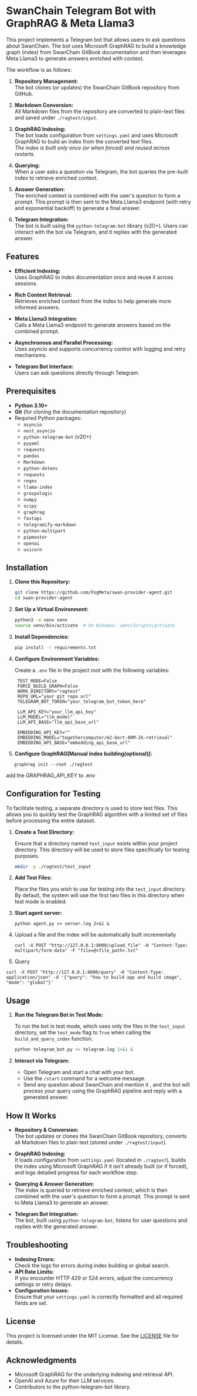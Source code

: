 # SwanChain Telegram Bot with GraphRAG & Meta Llama3

This project implements a Telegram bot that allows users to ask questions about SwanChain. The bot uses Microsoft GraphRAG to build a knowledge graph (index) from SwanChain GitBook documentation and then leverages Meta Llama3 to generate answers enriched with context.

The workflow is as follows:

1. **Repository Management:**  
   The bot clones (or updates) the SwanChain GitBook repository from GitHub.

2. **Markdown Conversion:**  
   All Markdown files from the repository are converted to plain-text files and saved under `./ragtest/input`.

3. **GraphRAG Indexing:**  
   The bot loads configuration from `settings.yaml` and uses Microsoft GraphRAG to build an index from the converted text files.  
   *The index is built only once (or when forced) and reused across restarts.*

4. **Querying:**  
   When a user asks a question via Telegram, the bot queries the pre-built index to retrieve enriched context.

5. **Answer Generation:**  
   The enriched context is combined with the user's question to form a prompt. This prompt is then sent to the Meta Llama3 endpoint (with retry and exponential backoff) to generate a final answer.

6. **Telegram Integration:**  
   The bot is built using the `python-telegram-bot` library (v20+). Users can interact with the bot via Telegram, and it replies with the generated answer.

## Features

- **Efficient Indexing:**  
  Uses GraphRAG to index documentation once and reuse it across sessions.
  
- **Rich Context Retrieval:**  
  Retrieves enriched context from the index to help generate more informed answers.
  
- **Meta Llama3 Integration:**  
  Calls a Meta Llama3 endpoint to generate answers based on the combined prompt.
  
- **Asynchronous and Parallel Processing:**  
  Uses asyncio and supports concurrency control with logging and retry mechanisms.
  
- **Telegram Bot Interface:**  
  Users can ask questions directly through Telegram.

## Prerequisites

- **Python 3.10+**
- **Git** (for cloning the documentation repository)
- Required Python packages:
  - `asyncio`
  - `nest_asyncio`
  - `python-telegram-bot` (v20+)
  - `pyyaml`
  - `requests`
  - `pandas`
  - `Markdown`
  - `python-dotenv`
  - `requests`
  - `regex`
  - `llama-index`
  - `graspologic`
  - `numpy`
  - `scipy`
  - `graphrag`
  - `fastapi`
  - `telegramify-markdown`
  - `python-multipart`
  - `pipmaster`
  - `openai`
  - `uvicorn`

## Installation

1. **Clone this Repository:**

   ```bash
   git clone https://github.com/FogMeta/swan-provider-agent.git
   cd swan-provider-agent
   ```

2. **Set Up a Virtual Environment:**

   ```bash
   python3 -m venv venv
   source venv/bin/activate  # On Windows: venv\Scripts\activate
   ```

3. **Install Dependencies:**

   ```bash
   pip install -r requirements.txt
   
   ```

4. **Configure Environment Variables:**

   Create a `.env` file in the project root with the following variables:
   ```
    TEST_MODE=False
    FORCE_BUILD_GRAPH=False
    WORK_DIRECTORY="ragtest"
    REPO_URL="your git repo url"
    TELEGRAM_BOT_TOKEN="your_telegram_bot_token_here"
    
    LLM_API_KEY="your_llm_api_key"
    LLM_MODEL="llm_model"
    LLM_API_BASE="llm_api_base_url"
    
    EMBEDDING_API_KEY=""
    EMBEDDING_MODEL="togethercomputer/m2-bert-80M-2k-retrieval"
    EMBEDDING_API_BASE="embedding_api_base_url"
   ```

5. **Configure GraphRAG[Manual index building(optional)]:**
```
   graphrag init --root ./ragtest
```
 add the GRAPHRAG_API_KEY to .env

## Configuration for Testing

To facilitate testing, a separate directory is used to store test files. This allows you to quickly test the GraphRAG algorithm with a limited set of files before processing the entire dataset.

1. **Create a Test Directory:**

   Ensure that a directory named `test_input` exists within your project directory. This directory will be used to store files specifically for testing purposes.

   ```bash
   mkdir -p ./ragtest/test_input
   ```

2. **Add Test Files:**

   Place the files you wish to use for testing into the `test_input` directory. By default, the system will use the first two files in this directory when test mode is enabled.

3. **Start agent server:**
   ```
   python agent.py >> server.log 2>&1 &
   ```
4. Upload a file and the index will be automatically built incrementally
   ```
   curl -X POST "http://127.0.0.1:8000/upload_file" -H "Content-Type: multipart/form-data" -F "file=@<file_path>.txt"
   ```
5. Query

```
curl -X POST "http://127.0.0.1:8000/query" -H "Content-Type: application/json" -d '{"query": "how to build app and build image", "mode": "global"}'
```

## Usage

1. **Run the Telegram Bot in Test Mode:**

   To run the bot in test mode, which uses only the files in the `test_input` directory, set the `test_mode` flag to `True` when calling the `build_and_query_index` function.

   ```python
   python telegram_bot.py >> telegram.log 2>&1 &
   ```

2. **Interact via Telegram:**
    - Open Telegram and start a chat with your bot.
    - Use the `/start` command for a welcome message.
    - Send any question about SwanChain and mention it , and the bot will process your query using the GraphRAG pipeline and reply with a generated answer.

## How It Works

- **Repository & Conversion:**  
  The bot updates or clones the SwanChain GitBook repository, converts all Markdown files to plain text (stored under `./ragtest/input`).

- **GraphRAG Indexing:**  
  It loads configuration from `settings.yaml` (located in `./ragtest`), builds the index using Microsoft GraphRAG if it isn't already built (or if forced), and logs detailed progress for each workflow step.

- **Querying & Answer Generation:**  
  The index is queried to retrieve enriched context, which is then combined with the user's question to form a prompt. This prompt is sent to Meta Llama3 to generate an answer.

- **Telegram Bot Integration:**  
  The bot, built using `python-telegram-bot`, listens for user questions and replies with the generated answer.

## Troubleshooting

- **Indexing Errors:**  
  Check the logs for errors during index building or global search.
- **API Rate Limits:**  
  If you encounter HTTP 429 or 524 errors, adjust the concurrency settings or retry delays.
- **Configuration Issues:**  
  Ensure that your `settings.yaml` is correctly formatted and all required fields are set.

## License

This project is licensed under the MIT License. See the [LICENSE](LICENSE) file for details.

## Acknowledgments

- Microsoft GraphRAG for the underlying indexing and retrieval API.
- OpenAI and Azure for their LLM services.
- Contributors to the python-telegram-bot library.

```

